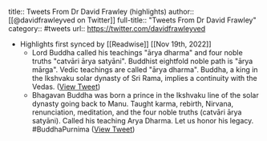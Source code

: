 title:: Tweets From Dr David Frawley (highlights)
author:: [[@davidfrawleyved on Twitter]]
full-title:: "Tweets From Dr David Frawley"
category:: #tweets
url:: https://twitter.com/davidfrawleyved

- Highlights first synced by [[Readwise]] [[Nov 19th, 2022]]
	- Lord Buddha called his teachings "ārya dharma" and four noble truths "catvāri 
	  ārya satyāni". Buddhist eightfold noble path is "ārya mārga". Vedic teachings are called "ārya dharma". Buddha, a king in the Ikshvaku solar dynasty of Sri Rama, implies a continuity with the Vedas. ([View Tweet](https://twitter.com/davidfrawleyved/status/1128857234295799809))
	- Bhagavan Buddha was born a prince in the Ikshvaku line of the solar dynasty going back to Manu. Taught karma, rebirth, Nirvana, renunciation, meditation, and the four noble truths (catvāri ārya satyāni). Called his teaching Arya Dharma. Let us honor his legacy. #BuddhaPurnima ([View Tweet](https://twitter.com/davidfrawleyved/status/1397391682124066817))